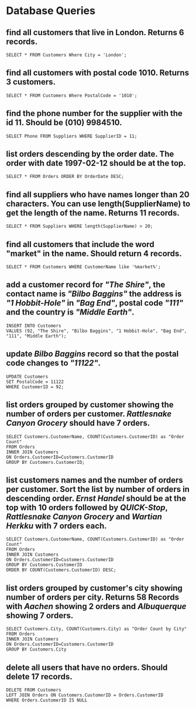 # Database Queries

## find all customers that live in London. Returns 6 records.
    SELECT * FROM Customers Where City = 'London';

## find all customers with postal code 1010. Returns 3 customers.
    SELECT * FROM Customers Where PostalCode = '1010';

## find the phone number for the supplier with the id 11. Should be (010) 9984510.
    SELECT Phone FROM Suppliers WHERE SupplierID = 11;

## list orders descending by the order date. The order with date 1997-02-12 should be at the top.
    SELECT * FROM Orders ORDER BY OrderDate DESC;

## find all suppliers who have names longer than 20 characters. You can use length(SupplierName) to get the length of the name. Returns 11 records.
    SELECT * FROM Suppliers WHERE length(SupplierName) > 20;

## find all customers that include the word "market" in the name. Should return 4 records.
    SELECT * FROM Customers WHERE CustomerName like '%market%';

## add a customer record for _"The Shire"_, the contact name is _"Bilbo Baggins"_ the address is _"1 Hobbit-Hole"_ in _"Bag End"_, postal code _"111"_ and the country is _"Middle Earth"_.
    INSERT INTO Customers
    VALUES (92, "The Shire", "Bilbo Baggins", "1 Hobbit-Hole", "Bag End", "111", "Middle Earth");

## update _Bilbo Baggins_ record so that the postal code changes to _"11122"_.
    UPDATE Customers
    SET PostalCode = 11122
    WHERE CustomerID = 92;

## list orders grouped by customer showing the number of orders per customer. _Rattlesnake Canyon Grocery_ should have 7 orders.
    SELECT Customers.CustomerName, COUNT(Customers.CustomerID) as "Order Count"
    FROM Orders
    INNER JOIN Customers
    ON Orders.CustomerID=Customers.CustomerID
    GROUP BY Customers.CustomerID;

## list customers names and the number of orders per customer. Sort the list by number of orders in descending order. _Ernst Handel_ should be at the top with 10 orders followed by _QUICK-Stop_, _Rattlesnake Canyon Grocery_ and _Wartian Herkku_ with 7 orders each.
    SELECT Customers.CustomerName, COUNT(Customers.CustomerID) as "Order Count"
    FROM Orders
    INNER JOIN Customers
    ON Orders.CustomerID=Customers.CustomerID
    GROUP BY Customers.CustomerID
    ORDER BY COUNT(Customers.CustomerID) DESC;

## list orders grouped by customer's city showing number of orders per city. Returns 58 Records with _Aachen_ showing 2 orders and _Albuquerque_ showing 7 orders.
    SELECT Customers.City, COUNT(Customers.City) as "Order Count by City"
    FROM Orders
    INNER JOIN Customers
    ON Orders.CustomerID=Customers.CustomerID
    GROUP BY Customers.City

## delete all users that have no orders. Should delete 17 records.
    DELETE FROM Customers
    LEFT JOIN Orders ON Customers.CustomerID = Orders.CustomerID
    WHERE Orders.CustomerID IS NULL